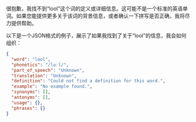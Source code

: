 很抱歉，我找不到“lool”这个词的定义或详细信息。这可能不是一个标准的英语单词。如果您能提供更多关于该词的背景信息，或者确认一下拼写是否正确，我将尽力提供帮助。

以下是一个JSON格式的例子，展示了如果我找到了关于“lool”的信息，我会如何组织：

```json
{
  "word": "lool",
  "phonetics": "/luːl/",
  "part_of_speech": "Unknown",
  "translation": "Unknown",
  "definition": "Could not find a definition for this word.",
  "example": "No example found.",
  "synonyms": [],
  "antonyms": [],
  "usage": {},
  "phrases": {}
}
```
 